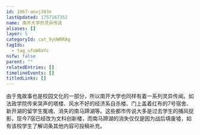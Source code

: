 ```yaml
---
id: 1067-anvj303n
lastUpdated: 1757167352
name: 南开大学的灵异传说
aliases: []
layer: 5
categoryId: cat_9yUWRRAg
tagIds:
  - tag_ufoW8aYc
nsfw: false
parent: ""
relatedEntries: []
timelineEvents: []
titledLinks: []
---
```


由于鬼故事也是校园文化的一部分，所以南开大学也同样有着一系列灵异传闻。如法政学院传来哭声的塔楼、风水不好的经济系自杀楼、门上盖着红布的7号宿舍、新开湖的留学生冤魂、消失的南马蹄湖等。这些都市传说大多是过去学生的捕风捉影，现今7宿已经改为文科创新楼，而南马蹄湖的消失仅仅是因为战后填废墟，如有该校学生了解词条其他内容可投稿补充。
